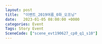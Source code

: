 ```yaml
---
layout: post
title:  "이벤트_2019여름_0화_오프닝"
date:   2023-01-05 08:00:00 +0000
categories: Event
Tags: Story Event
SceneCode: ["scene_evt190627_cp0_q1_s10"]
---
```

